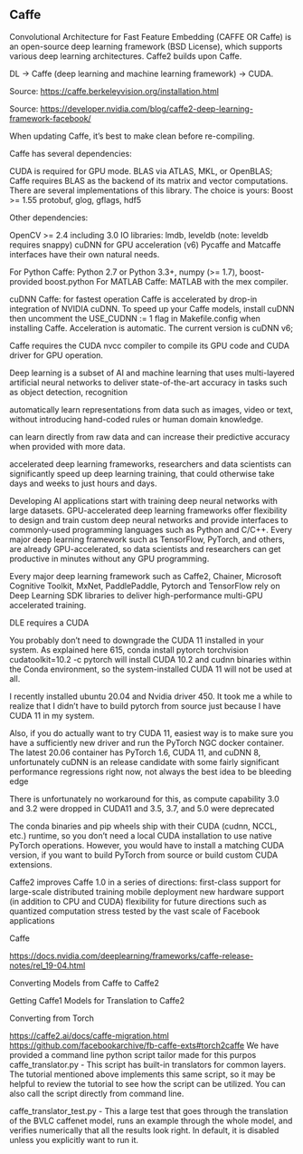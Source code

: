 

## Caffe ##
Convolutional Architecture for Fast Feature Embedding (CAFFE OR Caffe) is an open-source deep learning framework (BSD License), which supports various deep learning architectures. Caffe2 builds upon Caffe.


DL -> Caffe (deep learning and machine learning framework) -> CUDA.

Source: https://caffe.berkeleyvision.org/installation.html

Source: https://developer.nvidia.com/blog/caffe2-deep-learning-framework-facebook/

When updating Caffe, it’s best to make clean before re-compiling.

Caffe has several dependencies:

CUDA is required for GPU mode. BLAS via ATLAS, MKL, or OpenBLAS; Caffe requires BLAS as the backend of its matrix and vector computations. There are several implementations of this library. The choice is yours: Boost >= 1.55 protobuf, glog, gflags, hdf5

Other dependencies:

OpenCV >= 2.4 including 3.0 IO libraries: lmdb, leveldb (note: leveldb requires snappy) cuDNN for GPU acceleration (v6) Pycaffe and Matcaffe interfaces have their own natural needs.

For Python Caffe: Python 2.7 or Python 3.3+, numpy (>= 1.7), boost-provided boost.python For MATLAB Caffe: MATLAB with the mex compiler.

cuDNN Caffe: for fastest operation Caffe is accelerated by drop-in integration of NVIDIA cuDNN. To speed up your Caffe models, install cuDNN then uncomment the USE_CUDNN := 1 flag in Makefile.config when installing Caffe. Acceleration is automatic. The current version is cuDNN v6;

Caffe requires the CUDA nvcc compiler to compile its GPU code and CUDA driver for GPU operation.

Deep learning is a subset of AI and machine learning that uses multi-layered artificial neural networks to deliver state-of-the-art accuracy in tasks such as object detection, recognition

automatically learn representations from data such as images, video or text, without introducing hand-coded rules or human domain knowledge.

can learn directly from raw data and can increase their predictive accuracy when provided with more data.

accelerated deep learning frameworks, researchers and data scientists can significantly speed up deep learning training, that could otherwise take days and weeks to just hours and days.

Developing AI applications start with training deep neural networks with large datasets. GPU-accelerated deep learning frameworks offer flexibility to design and train custom deep neural networks and provide interfaces to commonly-used programming languages such as Python and C/C++. Every major deep learning framework such as TensorFlow, PyTorch, and others, are already GPU-accelerated, so data scientists and researchers can get productive in minutes without any GPU programming.

Every major deep learning framework such as Caffe2, Chainer, Microsoft Cognitive Toolkit, MxNet, PaddlePaddle, Pytorch and TensorFlow rely on Deep Learning SDK libraries to deliver high-performance multi-GPU accelerated training.

DLE requires a CUDA

You probably don’t need to downgrade the CUDA 11 installed in your system. As explained here 615, conda install pytorch torchvision cudatoolkit=10.2 -c pytorch will install CUDA 10.2 and cudnn binaries within the Conda environment, so the system-installed CUDA 11 will not be used at all.

I recently installed ubuntu 20.04 and Nvidia driver 450. It took me a while to realize that I didn’t have to build pytorch from source just because I have CUDA 11 in my system.

Also, if you do actually want to try CUDA 11, easiest way is to make sure you have a sufficiently new driver and run the PyTorch NGC docker container. The latest 20.06 container has PyTorch 1.6, CUDA 11, and cuDNN 8, unfortunately cuDNN is an release candidate with some fairly significant performance regressions right now, not always the best idea to be bleeding edge

There is unfortunately no workaround for this, as compute capability 3.0 and 3.2 were dropped in CUDA11 and 3.5, 3.7, and 5.0 were deprecated

The conda binaries and pip wheels ship with their CUDA (cudnn, NCCL, etc.) runtime, so you don’t need a local CUDA installation to use native PyTorch operations. However, you would have to install a matching CUDA version, if you want to build PyTorch from source or build custom CUDA extensions.

Caffe2 improves Caffe 1.0 in a series of directions: first-class support for large-scale distributed training mobile deployment new hardware support (in addition to CPU and CUDA) flexibility for future directions such as quantized computation stress tested by the vast scale of Facebook applications

Caffe

https://docs.nvidia.com/deeplearning/frameworks/caffe-release-notes/rel_19-04.html

Converting Models from Caffe to Caffe2

Getting Caffe1 Models for Translation to Caffe2

Converting from Torch

https://caffe2.ai/docs/caffe-migration.html https://github.com/facebookarchive/fb-caffe-exts#torch2caffe We have provided a command line python script tailor made for this purpos caffe_translator.py - This script has built-in translators for common layers. The tutorial mentioned above implements this same script, so it may be helpful to review the tutorial to see how the script can be utilized. You can also call the script directly from command line.

caffe_translator_test.py - This a large test that goes through the translation of the BVLC caffenet model, runs an example through the whole model, and verifies numerically that all the results look right. In default, it is disabled unless you explicitly want to run it.
